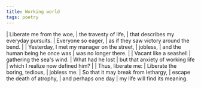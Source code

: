 ```yaml
---
title: Working world
tags: poetry
---
```


| Liberate me from the woe,
| the travesty of life,
| that describes my everyday pursuits.
| Everyone so eager,
| as if they saw victory around the bend.
|
| Yesterday, I met my manager on the street,
| jobless,
| and the human being he once was
| was no longer there.
|
| Vacant like a seashell
| gathering the sea's wind.
| What had he lost
| but that anxiety of working life
| which I realize now defined him?
|
| Thus, liberate me:
| Liberate the boring, tedious,
| jobless me.
| So that it may break from lethargy,
| escape the death of atrophy,
| and perhaps one day
| my life will find its meaning.
